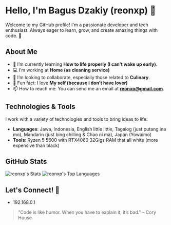 # Hello, I'm Bagus Dzakiy (reonxp) 👋

Welcome to my GitHub profile! I'm a passionate developer and tech enthusiast. Always eager to learn, grow, and create amazing things with code. 🚀

## About Me
- 🌱 I’m currently learning **How to life properly (I can't wake up early)**.
- 💻 I’m working at **Home (as cleaning service)**
- 👯 I’m looking to collaborate, especially those related to **Culinary**.
- 🧐 Fun fact: I love **My self (because i don't have lover)**
- 📫 How to reach me: You can send me an email at **reonxp@gmail.com**.

## Technologies & Tools
I work with a variety of technologies and tools to bring ideas to life:

- **Languages**: Jawa, Indonesia, English little little, Tagalog (just putang ina mo), Mandarin (just bing chilling & Chao ni ma), Japan (Yowaimo)
- **Tools**: Ryzen 5 5600 with RTX4060 32Gigs RAM that all white (more expensive than black)

## GitHub Stats

![reonxp's Stats](https://github-readme-stats.vercel.app/api?username=reonxp&theme=vue-dark&show_icons=true&hide_border=true&count_private=true)
![reonxp's Top Languages](https://github-readme-stats.vercel.app/api/top-langs/?username=reonxp&theme=vue-dark&show_icons=true&hide_border=true&layout=compact)

## Let's Connect! 🔗
- 192.168.0.1

> "Code is like humor. When you have to explain it, it’s bad." – Cory House
